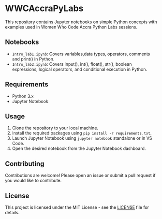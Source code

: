 # WWCAccraPyLabs
This repository contains Jupyter notebooks on simple Python concepts with examples used in Women Who Code Accra Python Labs sessions.

## Notebooks

- `Intro_lab1.ipynb`: Covers variables,data types, operators, comments and print() in Python.
- `Intro_lab2.ipynb`: Covers input(), int(), float(), str(), boolean expressions, logical operators, and conditional execution in Python.


## Requirements

- Python 3.x
- Jupyter Notebook

## Usage

1. Clone the repository to your local machine.
2. Install the required packages using `pip install -r requirements.txt`.
3. Launch Jupyter Notebook using `jupyter notebook` standalone or  in VS Code.
4. Open the desired notebook from the Jupyter Notebook dashboard.

## Contributing

Contributions are welcome! Please open an issue or submit a pull request if you would like to contribute.

## License

This project is licensed under the MIT License - see the [LICENSE](LICENSE) file for details.
